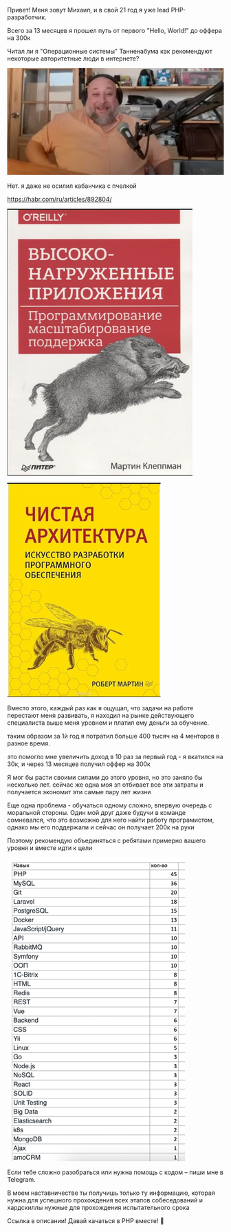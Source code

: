 Привет! Меня зовут Михаил, и в свой 21 год я уже lead PHP-разработчик.

Всего за 13 месяцев я прошел путь от первого "Hello, World!" до оффера на 300к

Читал ли я "Операционные системы" Танненабума как рекомендуют некоторые авторитетные люди в интернете? 

![img_1.png](img_1.png)

Нет. я даже не осилил кабанчика с пчелкой

https://habr.com/ru/articles/892804/

![img_3.png](img_3.png)

![img_2.png](img_2.png)

Вместо этого, каждый раз как я ощущал, что задачи на работе перестают меня развивать, 
я находил на рынке действующего специалиста выше меня уровнем и платил ему деньги за обучение.

таким образом за 1й год я потратил больше 400 тысяч на 4 менторов в разное время.

это помогло мне увеличить доход в 10 раз за первый год - я вкатился на 30к, и через 13 месяцев получил оффер на 300к

Я мог бы расти своими силами до этого уровня, но это заняло бы несколько лет.
сейчас же одна моя зп отбивает все эти затраты и получается экономит эти самые пару лет жизни

Еще одна проблема - обучаться одному сложно, впервую очередь с моральной стороны. 
Один мой друг даже будучи в команде сомневался, что это возможно для него найти работу програмистом, 
однако мы его поддержали и сейчас он получает 200к на руки

Поэтому рекомендую объединяться с ребятами примерно вашего уровня и вместе идти к цели

![img.png](img.png)

Если тебе сложно разобраться или нужна помощь с кодом – пиши мне в Telegram.

В моем наставничестве ты получишь только ту информацию, которая нужна для успешного прохождения всех этапов собеседований 
и хардскиллы нужные для прохождения испытательного срока

Ссылка в описании! Давай качаться в PHP вместе! 🚀